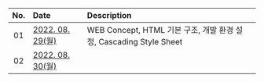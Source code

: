 | No.| Date | Description |
|:--:|:--|:--|
| 01 | [2022. 08. 29(월)](./0829/0829.md) | WEB Concept, HTML 기본 구조, 개발 환경 설정, Cascading Style Sheet |
| 02 | [2022. 08. 30(월)]()|  |
